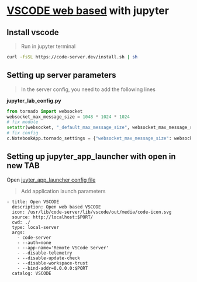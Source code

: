 # [VSCODE web based](https://github.com/coder/code-server) with jupyter

## Install vscode
> Run in jupyter terminal  

```bash
curl -fsSL https://code-server.dev/install.sh | sh
```

## Setting up server parameters

> In the server config, you need to add the following lines

**jupyter_lab_config.py**
```py
from tornado import websocket
websocket_max_message_size = 1048 * 1024 * 1024
# fix module
setattr(websocket, "_default_max_message_size", websocket_max_message_size)
# fix config
c.NotebookApp.tornado_settings = {"websocket_max_message_size": websocket_max_message_size}
```

## Setting up jupyter_app_launcher with open in new TAB

Open [juyter_app_launcher config file](https://jupyter-app-launcher.readthedocs.io/en/latest/usage.html#configuration-file-location)

> Add application launch parameters

```
- title: Open VSCODE
  description: Open web based VSCODE
  icon: /usr/lib/code-server/lib/vscode/out/media/code-icon.svg
  source: http://localhost:$PORT/
  cwd: ./
  type: local-server
  args:
    - code-server
    - --auth=none
    - --app-name='Remote VSCode Server'
    - --disable-telemetry
    - --disable-update-check
    - --disable-workspace-trust
    - --bind-addr=0.0.0.0:$PORT
  catalog: VSCODE
```